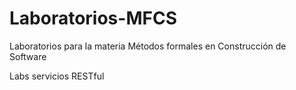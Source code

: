 # Laboratorios-MFCS
Laboratorios para la materia Métodos formales en Construcción de Software

Labs servicios RESTful
